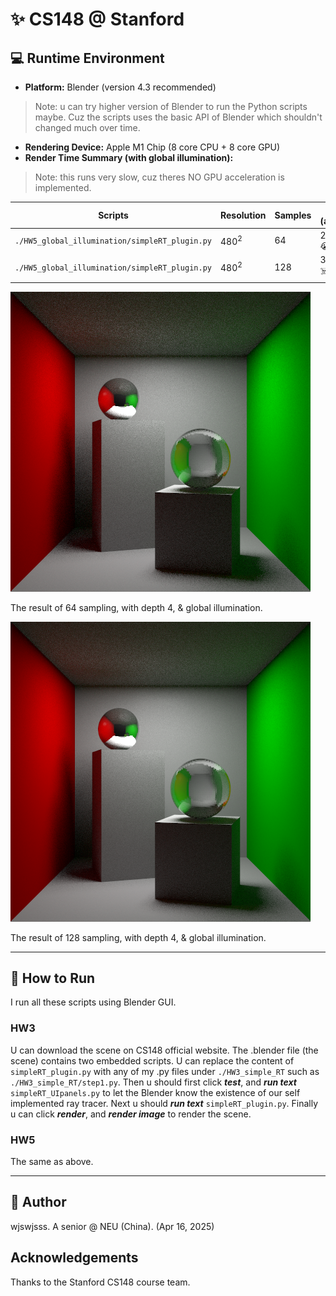 # ✨ CS148 @ Stanford

## 💻 Runtime Environment

- **Platform:** Blender (version 4.3 recommended)  
 >Note: u can try higher version of Blender to run the Python scripts maybe. Cuz the 
 scripts uses the basic API of Blender which shouldn't changed much over time.
- **Rendering Device:** Apple M1 Chip (8 core CPU + 8 core GPU)  
- **Render Time Summary (with global illumination):**
 >Note: this runs very slow, cuz theres NO GPU acceleration is implemented.

| Scripts                                       |Resolution|Samples|Time (approx.)|
|-----------------------------------------------|---------|-----|------------|
| `./HW5_global_illumination/simpleRT_plugin.py`| $480^2$ | 64  | 2:15:00 😭 |
| `./HW5_global_illumination/simpleRT_plugin.py`| $480^2$ | 128 | 3:20:00 ☠️ |

![result1](./HW5_global_illumination/images/cornell_box_samples64_depth4.png)

The result of 64 sampling, with depth 4, & global illumination.

![result2](./HW5_global_illumination/images/cornell_box_samples128_depth4.png)

The result of 128 sampling, with depth 4, & global illumination.

---

## 🚀 How to Run

I run all these scripts using Blender GUI. 

### HW3

U can download the scene on CS148 official website. The .blender file (the scene) contains 
two embedded scripts. U can replace the content of `simpleRT_plugin.py` with any of my .py files under
`./HW3_simple_RT` such as `./HW3_simple_RT/step1.py`. Then u should first click ***test***, and ***run text*** `simpleRT_UIpanels.py`
 to let the Blender know the existence of our self implemented ray tracer. Next u should ***run text*** `simpleRT_plugin.py`.
Finally u can click ***render***, and ***render image*** to render the scene. 

### HW5

The same as above.

---

## 👤 Author

wjswjsss. A senior @ NEU (China). (Apr 16, 2025)

## Acknowledgements

Thanks to the Stanford CS148 course team.

